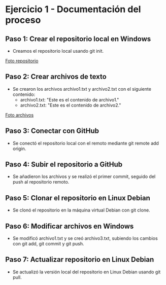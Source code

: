 # Ejercicio 1 - Documentación del proceso

## Paso 1: Crear el repositorio local en Windows
- Creamos el repositorio local usando git init.

[Foto repositorio](CapturaIAW1.PNG)

## Paso 2: Crear archivos de texto
- Se crearon los archivos archivo1.txt y archivo2.txt con el siguiente contenido:
  - archivo1.txt: "Este es el contenido de archivo1."
  - archivo2.txt: "Este es el contenido de archivo2."

[Foto archivos](CapturaIAW2.PNG)

## Paso 3: Conectar con GitHub
- Se conectó el repositorio local con el remoto mediante git remote add origin.

## Paso 4: Subir el repositorio a GitHub
- Se añadieron los archivos y se realizó el primer commit, seguido del push al repositorio remoto.

## Paso 5: Clonar el repositorio en Linux Debian
- Se clonó el repositorio en la máquina virtual Debian con git clone.

## Paso 6: Modificar archivos en Windows
- Se modificó archivo1.txt y se creó archivo3.txt, subiendo los cambios con git add, git commit y git push.

## Paso 7: Actualizar repositorio en Linux Debian
- Se actualizó la versión local del repositorio en Linux Debian usando git pull.
